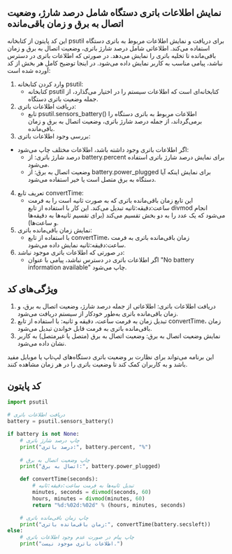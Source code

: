 ## نمایش اطلاعات باتری دستگاه شامل درصد شارژ، وضعیت اتصال به برق و زمان باقی‌مانده
این کد پایتون از کتابخانه psutil برای دریافت و نمایش اطلاعات مربوط به باتری دستگاه استفاده می‌کند. اطلاعاتی شامل درصد شارژ باتری، وضعیت اتصال به برق و زمان باقی‌مانده تا تخلیه باتری را نمایش می‌دهد. در صورتی که اطلاعات باتری در دسترس نباشد، پیامی مناسب به کاربر نمایش داده می‌شود. در اینجا توضیح کامل هر بخش از کد آورده شده است:
1. وارد کردن کتابخانه psutil:
   - کتابخانه psutil کتابخانه‌ای است که اطلاعات سیستم را در اختیار می‌گذارد، از جمله وضعیت باتری دستگاه.
2. دریافت اطلاعات باتری:
   - تابع psutil.sensors_battery() اطلاعات مربوط به باتری دستگاه را برمی‌گرداند، از جمله درصد شارژ باتری، وضعیت اتصال به برق و زمان باقی‌مانده.
3. بررسی وجود اطلاعات باتری:
- اگر اطلاعات باتری وجود داشته باشد، اطلاعات مختلف چاپ می‌شود:
   - درصد شارژ باتری: از battery.percent برای نمایش درصد شارژ باتری استفاده می‌شود.
   - وضعیت اتصال به برق: از battery.power_plugged برای نمایش اینکه آیا دستگاه به برق متصل است یا خیر استفاده می‌شود.
4. تعریف تابع convertTime:
   - این تابع زمان باقی‌مانده باتری که به صورت ثانیه است را به فرمت ساعت:دقیقه:ثانیه تبدیل می‌کند. این کار با استفاده از تابع divmod انجام می‌شود که یک عدد را به دو بخش تقسیم می‌کند (برای تقسیم ثانیه‌ها به دقیقه‌ها و ساعت‌ها).
5. نمایش زمان باقی‌مانده باتری:
   - با استفاده از تابع convertTime، زمان باقی‌مانده باتری به فرمت ساعت:دقیقه:ثانیه نمایش داده می‌شود.
6. در صورتی که اطلاعات باتری موجود نباشد:
   - اگر اطلاعات باتری در دسترس نباشد، پیامی با عنوان "No battery information available" چاپ می‌شود.

## ویژگی‌های کد
1. دریافت اطلاعات باتری: اطلاعاتی از جمله درصد شارژ، وضعیت اتصال به برق، و زمان باقی‌مانده باتری به‌طور خودکار از سیستم دریافت می‌شود.
2. تبدیل زمان به فرمت ساعت، دقیقه و ثانیه: با استفاده از تابع convertTime، زمان باقی‌مانده باتری به فرمت قابل خواندن تبدیل می‌شود.
3. نمایش وضعیت اتصال به برق: وضعیت اتصال به برق (متصل یا غیرمتصل) به کاربر نشان داده می‌شود.

این برنامه می‌تواند برای نظارت بر وضعیت باتری دستگاه‌های لپ‌تاپ یا موبایل مفید باشد و به کاربران کمک کند تا وضعیت باتری را در هر زمان مشاهده کنند.

## کد پایتون


```python
import psutil

# دریافت اطلاعات باتری
battery = psutil.sensors_battery()

if battery is not None:
    # چاپ درصد شارژ باتری
    print("درصد باتری:", battery.percent, "%")
    
    # چاپ وضعیت اتصال به برق
    print("اتصال به برق:", battery.power_plugged)

    def convertTime(seconds):
        # تبدیل ثانیه‌ها به فرمت ساعت:دقیقه:ثانیه
        minutes, seconds = divmod(seconds, 60)
        hours, minutes = divmod(minutes, 60)
        return "%d:%02d:%02d" % (hours, minutes, seconds)

    # چاپ زمان باقی‌مانده باتری
    print("زمان باقی‌مانده باتری:", convertTime(battery.secsleft))
else:
    # چاپ پیام در صورت عدم وجود اطلاعات باتری
    print("اطلاعات باتری موجود نیست.")

```
